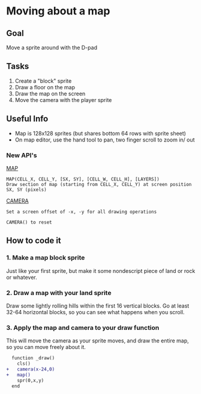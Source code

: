 # Moving about a map
## Goal
Move a sprite around with the D-pad
## Tasks
1. Create a "block" sprite
2. Draw a floor on the map
3. Draw the map on the screen
4. Move the camera with the player sprite
## Useful Info
- Map is 128x128 sprites (but shares bottom 64 rows with sprite sheet)
- On map editor, use the hand tool to pan, two finger scroll to zoom in/ out
### New API's
[MAP](https://www.lexaloffle.com/dl/docs/pico-8_manual.html#MAP)
```
MAP(CELL_X, CELL_Y, [SX, SY], [CELL_W, CELL_H], [LAYERS])
Draw section of map (starting from CELL_X, CELL_Y) at screen position SX, SY (pixels)
```
[CAMERA](https://www.lexaloffle.com/dl/docs/pico-8_manual.html#CAMERA)
```
Set a screen offset of -x, -y for all drawing operations

CAMERA() to reset
```
## How to code it
### 1. Make a map block sprite
Just like your first sprite, but make it some nondescript piece of land or rock or whatever.

### 2. Draw a map with your land sprite
Draw some lightly rolling hills within the first 16 vertical blocks. Go at least 32-64 horizontal blocks, so you can see what happens when you scroll.

### 3. Apply the map and camera to your draw function
This will move the camera as your sprite moves, and draw the entire map, so you can move freely about it.
```diff
  function _draw()
    cls()
+   camera(x-24,0)
+   map()
    spr(0,x,y)
  end
```
